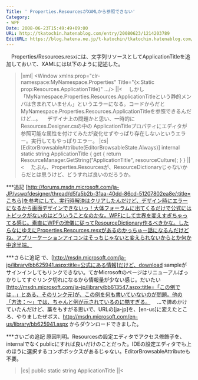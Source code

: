 ```yaml
---
Title: ' Properties.ResourcesがXAMLから参照できない'
Category:
- WPF
Date: 2008-06-23T15:49:49+09:00
URL: http://tkatochin.hatenablog.com/entry/20080623/1214203789
EditURL: https://blog.hatena.ne.jp/t-katochin/tkatochin.hatenablog.com/atom/entry/6653586347154754677
---
```


　Properties/Resources.resxには、文字列リソースとしてApplicationTitleを追加しておいて、XAMLには以下のように記述した。
>|xml|
<Window
  xmlns:prop="clr-namespace:MyNamespace.Properties"
  Title="{x:Static prop:Resources.ApplicationTitle}" .../>
||<
　しかし「MyNamespace.Properties.Resources.ApplicationTitleという静的メンバは含まれていません」というエラーになる。コードからだとMyNamespace.Properties.Resources.ApplicationTitleを参照できるんだけど…。
　デザイナ上の問題かと思い、一時的に Resources.Designer.csの中の ApplicationTitleプロパティにエディタが参照可能な属性を付けてみたが変化せずやっぱり存在しないというエラー。実行してもやっぱりエラー。
>|cs|
        [EditorBrowsableAttribute(EditorBrowsableState.Always)]
        internal static string ApplicationTitle
        {
            get {
                return ResourceManager.GetString("ApplicationTitle", resourceCulture);
            }
        }
||<
　たぶん、Properties.Resourcesが、ResourceDictionaryじゃないからだとは思うけど、どうすれば良いのだろうか。

***追記
[http://forums.msdn.microsoft.com/ja-JP/vswpfdesigner/thread/d5fa5b2b-31aa-40dd-86cd-51207802ea8e/:title=こちら]を参考にして、実行時解決はクリアしたんだけど、デザイン時にエラーになるから画面デザインできないっ！大体フォーラムに出てくるだけで公式にはトピックがないのはどういうことなのかな。WPFにして世界を変えすぎちゃってる感じ。素直にWPFの流儀に従ってResourceDictionary作るべきかな。したらなにゆえにProperties.Resources.resxがあるのかっちゅー話になるんだけどね。アプリーケーションアイコンはそっちじゃないと変えられないからとか何か中途半端。

***さらに追記
で、[http://msdn.microsoft.com/ja-jp/library/bb625941.aspx:title=公式にある情報]だけど、download sampleがサインインしてもリンクできない。てかMicrosoftのページはリニューアルばっかりしてすぐリンク切れになるから情報量が少ない感じ。だいたい[http://msdn.microsoft.com/ja-jp/library/bb613547.aspx:title=「この例では…」とある、そのリンク元]が、この例を何も書いていないのが問題。他の「方法：〜」では、ちゃんと例が示されているのに酷すぎる。
　…で諦めかけていたんだけど、藁をもすがる思いで、URLの[ja-jp]を、[en-us]に変えたところ、やりましたぜボス、http://msdn.microsoft.com/en-us/library/bb625941.aspx からダウンロードできました。

***さいごの追記
原因判明。Resourcesの設定エディタでアクセス修飾子を、internalでなくpublicにすれば良いだけのことだった。IDEの設定エディタでも上のほうに選択するコンボボックスがあるじゃない。EditorBrowsableAttributeも不要。
>|cs|
    public static string ApplicationTitle
||<
